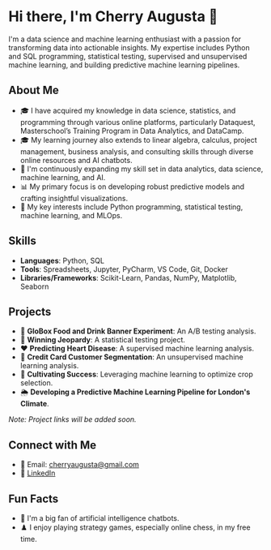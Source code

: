 # Hi there, I'm Cherry Augusta 👋

I'm a data science and machine learning enthusiast with a passion for transforming data into actionable insights. My expertise includes Python and SQL programming, statistical testing, supervised and unsupervised machine learning, and building predictive machine learning pipelines.

## About Me
- 🎓 I have acquired my knowledge in data science, statistics, and programming through various online platforms, particularly Dataquest, Masterschool’s Training Program in Data Analytics, and DataCamp.
- 🎓 My learning journey also extends to linear algebra, calculus, project management, business analysis, and consulting skills through diverse online resources and AI chatbots.
- 🌱 I'm continuously expanding my skill set in data analytics, data science, machine learning, and AI.
- 📊 My primary focus is on developing robust predictive models and crafting insightful visualizations.
- 🧠 My key interests include Python programming, statistical testing, machine learning, and MLOps.

## Skills
- **Languages**: Python, SQL
- **Tools**: Spreadsheets, Jupyter, PyCharm, VS Code, Git, Docker
- **Libraries/Frameworks**: Scikit-Learn, Pandas, NumPy, Matplotlib, Seaborn

## Projects
- 🧪 **GloBox Food and Drink Banner Experiment**: An A/B testing analysis.
- 🎯 **Winning Jeopardy**: A statistical testing project.
- ❤️ **Predicting Heart Disease**: A supervised machine learning analysis.
- 🧩 **Credit Card Customer Segmentation**: An unsupervised machine learning analysis.
- 🌾 **Cultivating Success**: Leveraging machine learning to optimize crop selection.
- 🌦️ **Developing a Predictive Machine Learning Pipeline for London's Climate**.

*Note: Project links will be added soon.*

## Connect with Me
- 📧 Email: cherryaugusta@gmail.com
- 💼 [LinkedIn](linkedin.com/in/cherry-augusta-3957a916)

## Fun Facts
- 🤖 I'm a big fan of artificial intelligence chatbots.
- ♟️ I enjoy playing strategy games, especially online chess, in my free time.
